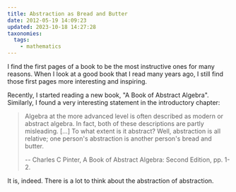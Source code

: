 ```yaml
---
title: Abstraction as Bread and Butter
date: 2012-05-19 14:09:23
updated: 2023-10-18 14:27:28
taxonomies:
  tags:
    - mathematics
---
```


I find the first pages of a book to be the most instructive ones for many
reasons. When I look at a good book that I read many years ago, I still find
those first pages more interesting and inspiring.

<!-- more -->

Recently, I started reading a new book, "A Book of Abstract Algebra". Similarly,
I found a very interesting statement in the introductory chapter:

> Algebra at the more advanced level is often described as modern or abstract
> algebra. In fact, both of these descriptions are partly misleading. [...] To
> what extent is it abstract? Well, abstraction is all relative; one person's
> abstraction is another person's bread and butter.
>
> -- Charles C Pinter, A Book of Abstract Algebra: Second Edition, pp. 1-2.

It is, indeed. There is a lot to think about the abstraction of abstraction.
